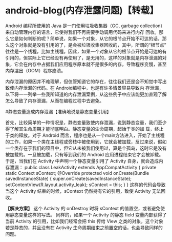 # android-blog(内存泄露问题)【转载】
Android 编程所使用的 Java 是一门使用垃圾收集器（GC, garbage collection）来自动管理内存的语言，它使得我们不再需要手动调用代码来进行内存
回收。那么它是如何判断的呢？简单说，如果一个对象，从它的根节点开始不可达的话，那么这个对象就是没有引用的了，是会被垃圾收集器回收的，其中，所谓的“根节点” 往往是一个线程，比如主线程。因此，如果一个对象从它的根节点开始是可达的有引用的，但实际上它已经没有再使用了，是无用的，这样的对象就是内存泄漏的对象，它会在内存中占据我们应用程序原本就不是很多的内存，导致程序变慢，甚至内存溢出（OOM）程序崩溃。

内存泄漏的原因并不难理解，但仅管知道它的存在，往往我们还是会不知觉中写出致使内存泄漏的代码。在 Android编程中，也是有许多情景容易导致内
存泄漏，以下将一一列举一些我所知道的内存泄漏案例，从这些例子中应该能更加直观了解怎么导致了内存泄漏，从而在编程过程中去避免。

#静态变量造成内存泄漏【准确地说是静态变量引用】

首先，比较简单的一种情况是，静态变量致使内存泄漏，说到静态变量，我们至少得了解其生命周期才能彻底明白。静态变量的生命周期，起始于类的加
载，终止于类的释放。对于 Android 而言，程序也是从一个main方法进入，开始了主线程的工作，如果一个类在主线程或旁枝中被使用到，它就会被加载，反过来说，假如一个类存在于我们的项目中，但它从未被我们使用过，算是个孤岛，这时它是没有被加载的。一旦被加载，只有等到我们的 Android 应用进程结束它才会被卸载。
于是，当我们在 Activity 中声明一个静态变量引用了 Activity 自身，就会造成内存泄漏：
public class LeakActivity extends AppCompatActivity {
    private static Context sContext;
    @Override 
    protected void onCreate(Bundle savedInstanceState) {
        super.onCreate(savedInstanceState);
        setContentView(R.layout.activity_leak);
        sContext = this;
    }
}
这样的代码会导致当这个 Activity 结束的时候，sContext 仍然持有它的引用，致使 Activity 无法回收。

**【解决方案】** 这个 Activity 的 onDestroy 时将 sContext 的值置空，或者避免使用静态变量这样的写法。
同样的，如果一个 Activity 的静态 field 变量内部获得了当前 Activity 的引用，比如我们经常会把 this 传给 View 之类的对象，这个对象若是静态的，并且没有在 Activity 生命周期结束之前置空的话，也会导致同样的问题。
